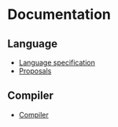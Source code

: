 # Documentation

## Language

* [Language specification](lang/spec/language-specification.md)
* [Proposals](lang/proposals)

## Compiler

* [Compiler](compiler)